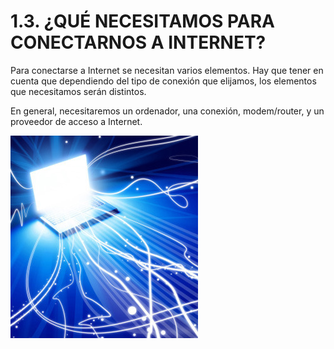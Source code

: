 
# 1.3. ¿QUÉ NECESITAMOS PARA CONECTARNOS A INTERNET?

Para conectarse a Internet se necesitan varios elementos. Hay que tener en cuenta que dependiendo del tipo de conexión que elijamos, los elementos que necesitamos serán distintos.

En general, necesitaremos un ordenador, una conexión, modem/router, y un proveedor de acceso a Internet.

![1-14 Fiesta_Tacos-ashx%3Fw%3D380 internet-speed- Fuente: http://www-flickr-com/photos/62935829@N02/5750581683/ Licencia Creative Commons](img/5750581683_3ab6951923.jpg)



